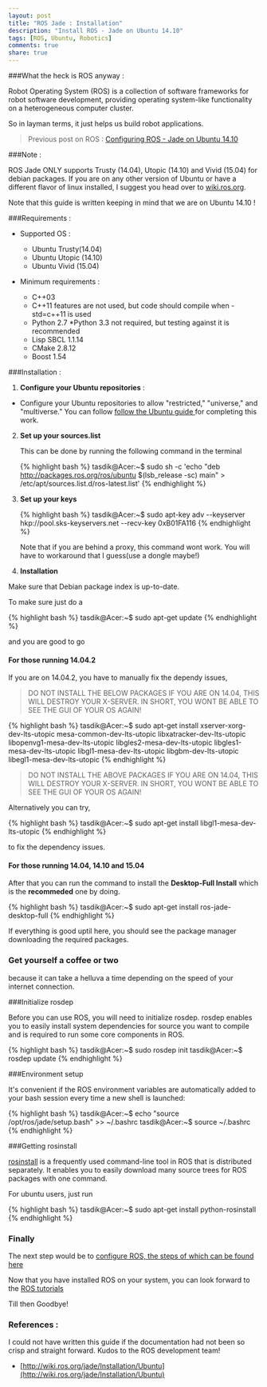 ```yaml
---
layout: post
title: "ROS Jade : Installation"
description: "Install ROS - Jade on Ubuntu 14.10"
tags: [ROS, Ubuntu, Robotics]
comments: true
share: true
---
```


###What the heck is ROS anyway : 

Robot Operating System (ROS) is a collection of software frameworks for robot software development, providing operating system-like functionality on a heterogeneous computer cluster. 

So in layman terms, it just helps us build robot applications.

> Previous post on ROS : [Configuring ROS - Jade on Ubuntu 14.10](http://prodicus.github.io/2015/08/28/Configure-ROS-Jade-on-Ubuntu-14.10/)

###Note : 

ROS Jade ONLY supports Trusty (14.04), Utopic (14.10) and Vivid (15.04) for debian packages. 
If you are on any other version of Ubuntu or have a different flavor of linux installed, I suggest you head over 
to [wiki.ros.org](http://wiki.ros.org/).

Note that this guide is written keeping in mind that we are on Ubuntu 14.10 !



###Requirements : 

* Supported OS : 
  * Ubuntu Trusty(14.04)
  * Ubuntu Utopic (14.10)
  * Ubuntu Vivid (15.04)

* Minimum requirements : 
  * C++03
  * C++11 features are not used, but code should compile when -std=c++11 is used
  * Python 2.7
    *Python 3.3 not required, but testing against it is recommended
  * Lisp SBCL 1.1.14
  * CMake 2.8.12
  * Boost 1.54


###Installation : 


1. **Configure your Ubuntu repositories** :
  * Configure your Ubuntu repositories to allow "restricted," "universe," and "multiverse." You can 
    follow [follow the Ubuntu guide ](https://help.ubuntu.com/community/Repositories/Ubuntu) for completing this work.


2. **Set up your sources.list** 
   
    This can be done by running the following command in the terminal 
    
    {% highlight bash %}
    tasdik@Acer:~$ sudo sh -c 'echo "deb http://packages.ros.org/ros/ubuntu $(lsb_release -sc) main" > /etc/apt/sources.list.d/ros-latest.list'
    {% endhighlight %}

    
3. **Set up your keys**
  
    {% highlight bash %}
    tasdik@Acer:~$ sudo apt-key adv --keyserver hkp://pool.sks-keyservers.net --recv-key 0xB01FA116
    {% endhighlight %}

    
    Note that if you are behind a proxy, this command wont work. You will have to workaround that I guess(use a dongle maybe!)


4. **Installation**
  
  Make sure that Debian package index is up-to-date.
  
  To make sure just do a 

  {% highlight bash %}
  tasdik@Acer:~$ sudo apt-get update
  {% endhighlight %}

  and you are good to go
  

#### For those running 14.04.2


  If you are on 14.04.2, you have to manually fix the dependy issues, 

  >DO NOT INSTALL THE BELOW PACKAGES IF YOU ARE ON 14.04, THIS WILL DESTROY YOUR X-SERVER. IN SHORT, YOU WONT BE ABLE TO SEE THE GUI OF YOUR OS AGAIN!


  {% highlight bash %}
  tasdik@Acer:~$ sudo apt-get install xserver-xorg-dev-lts-utopic mesa-common-dev-lts-utopic libxatracker-dev-lts-utopic libopenvg1-mesa-dev-lts-utopic libgles2-mesa-dev-lts-utopic libgles1-mesa-dev-lts-utopic libgl1-mesa-dev-lts-utopic libgbm-dev-lts-utopic libegl1-mesa-dev-lts-utopic
  {% endhighlight %}

  >DO NOT INSTALL THE ABOVE PACKAGES IF YOU ARE ON 14.04, THIS WILL DESTROY YOUR X-SERVER. IN SHORT, YOU WONT BE ABLE TO SEE THE GUI OF YOUR OS AGAIN!

  Alternatively you can try, 


  {% highlight bash %}
  tasdik@Acer:~$ sudo apt-get install libgl1-mesa-dev-lts-utopic
  {% endhighlight %}

  to fix the dependency issues.

#### For those running 14.04, 14.10 and 15.04


  After that you can run the command to install the **Desktop-Full Install** which is the **recommeded** one by
  doing.
  

  {% highlight bash %}
  tasdik@Acer:~$ sudo apt-get install ros-jade-desktop-full
  {% endhighlight %}

  
  If everything is good uptil here, you should see the package manager downloading the required packages.
  

### **Get yourself a coffee or two**

  because it can take a helluva a time depending on the speed of your internet connection.
  
  
###Initialize rosdep
  
  Before you can use ROS, you will need to initialize rosdep. rosdep enables you to easily install system 
  dependencies for source you want to compile and is required to run some core components in ROS.
  

{% highlight bash %}
tasdik@Acer:~$ sudo rosdep init
tasdik@Acer:~$ rosdep update
{% endhighlight %}


###Environment setup
  
  It's convenient if the ROS environment variables are automatically added to your bash session every time 
  a new shell is launched:
  

{% highlight bash %}
tasdik@Acer:~$ echo "source /opt/ros/jade/setup.bash" >> ~/.bashrc
tasdik@Acer:~$ source ~/.bashrc
{% endhighlight %}
  
  
###Getting rosinstall
  
  [rosinstall](http://wiki.ros.org/rosinstall) is a frequently used command-line tool in ROS that is 
  distributed separately. It enables you to easily download many source trees for ROS packages with one command.
  
  For ubuntu users, just run


{% highlight bash %}
tasdik@Acer:~$ sudo apt-get install python-rosinstall
{% endhighlight %}
  
  
### Finally

  The next step would be to [configure ROS, the steps of which can be found here](http://prodicus.github.io/Configure-ROS-Jade-on-Ubuntu-14.10/)

  Now that you have installed ROS on your system, you can look forward to the 
  [ROS tutorials](http://wiki.ros.org/ROS/Tutorials)


  
Till then Goodbye!

### References : 

I could not have written this guide if the documentation had not been so crisp and straight forward.
Kudos to the ROS development team!

* [http://wiki.ros.org/jade/Installation/Ubuntu](http://wiki.ros.org/jade/Installation/Ubuntu)
